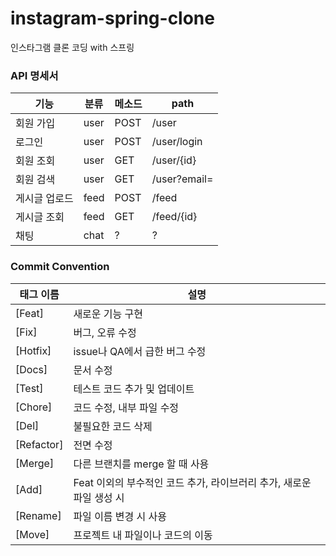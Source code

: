 # instagram-spring-clone
인스타그램 클론 코딩 with 스프링
### **API 명세서**
|기능|분류|메소드|path|
|------|---|---|-----|
|회원 가입|user|POST|/user|
|로그인|user|POST|/user/login|
|회원 조회|user|GET|/user/{id}|
|회원 검색|user|GET|/user?email=|
|게시글 업로드|feed|POST|/feed|
|게시글 조회|feed|GET|/feed/{id}|
|채팅|chat|?|?|

### **Commit Convention**

| 태그 이름  | 설명                                                                 |
| ---------- | -------------------------------------------------------------------- |
| [Feat]     | 새로운 기능 구현                                                     |
| [Fix]      | 버그, 오류 수정                                                      |
| [Hotfix]   | issue나 QA에서 급한 버그 수정                                        |
| [Docs]     | 문서 수정                                                            |
| [Test]     | 테스트 코드 추가 및 업데이트                                         |
| [Chore]    | 코드 수정, 내부 파일 수정                                            |
| [Del]      | 불필요한 코드 삭제                                                   |
| [Refactor] | 전면 수정                                                            |
| [Merge]    | 다른 브랜치를 merge 할 때 사용                                       |
| [Add]      | Feat 이외의 부수적인 코드 추가, 라이브러리 추가, 새로운 파일 생성 시 |
| [Rename]   | 파일 이름 변경 시 사용                                               |
| [Move]     | 프로젝트 내 파일이나 코드의 이동                                     |
